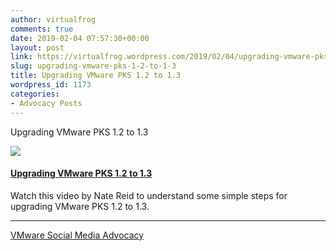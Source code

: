 ```yaml
---
author: virtualfrog
comments: true
date: 2019-02-04 07:57:30+00:00
layout: post
link: https://virtualfrog.wordpress.com/2019/02/04/upgrading-vmware-pks-1-2-to-1-3/
slug: upgrading-vmware-pks-1-2-to-1-3
title: Upgrading VMware PKS 1.2 to 1.3
wordpress_id: 1173
categories:
- Advocacy Posts
---
```


Upgrading VMware PKS 1.2 to 1.3

[![](https://d3utlhu53nfcwz.cloudfront.net/171901/cdnImage/article/228602ef-0a8c-4342-8fe7-b4f27a6e74a1/?size=Box320)](http://bit.ly/2Bk8TxO)

#### [Upgrading VMware PKS 1.2 to 1.3](http://bit.ly/2Bk8TxO)

Watch this video by Nate Reid to understand some simple steps for upgrading VMware PKS 1.2 to 1.3.

* * *

[VMware Social Media Advocacy](http://advocacy.vmware.com)
